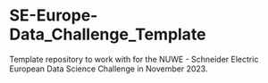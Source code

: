 # SE-Europe-Data_Challenge_Template
Template repository to work with for the NUWE - Schneider Electric European Data Science Challenge in November 2023.

